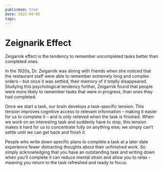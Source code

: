 ```yaml
---
published: true
date: 2022-09-05
tags:
---
```


# Zeignarik Effect

Zeigarnik effect is the tendency to remember uncompleted tasks better than completed ones.

In the 1920s, Dr. Zeigarnik was dining with friends when she noticed that the restaurant staff were able to remember extremely long and complex orders – but once it was settled, their memory of it totally disappeared. Studying this psychological tendency further, Zeigarnik found that people were more likely to remember tasks that were in progress, than ones they had completed.

Once we start a task, our brain develops a task-specific tension. This tension improves cognitive access to relevant information – making it easier for us to complete it – and is only relieved when the task is finished. When we work on an interesting task and suddenly have to stop, this tension makes it hard for us to concentrate fully on anything else; we simply can’t settle until we can get back and finish it.

People who write down specific plans to complete a task at a later date experience fewer distracting thoughts about their unfinished work. So simply acknowledging that you have an outstanding task and writing down when you’ll complete it can reduce mental strain and allow you to relax – meaning you return to the task refreshed and ready to focus.